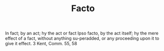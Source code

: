 ---
title: Facto
letter: F
permalink: "/definitions/bld-facto.html"
body: In fact; by an act; hy the act or fact Ipso facto, by the act itself; hy the
  mere effect of a fact, without anything su-peradded, or any proceeding upon it to
  give it effect. 3 Kent, Comm. 55, 58
published_at: '2018-07-07'
source: Black's Law Dictionary 2nd Ed (1910)
layout: post
---